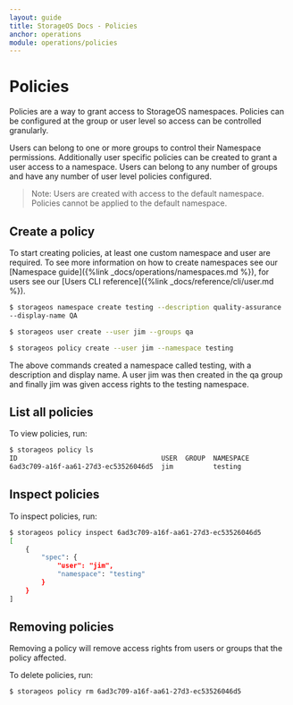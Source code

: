 ```yaml
---
layout: guide
title: StorageOS Docs - Policies
anchor: operations
module: operations/policies
---
```


# Policies

Policies are a way to grant access to StorageOS namespaces. Policies can be
configured at the group or user level so access can be controlled granularly.

Users can belong to one or more groups to control their Namespace permissions.
Additionally user specific policies can be created to grant a user access to a
namespace. Users can belong to any number of groups and have any number of
user level policies configured.

>Note: Users are created with access to the default namespace. Policies cannot
be applied to the default namespace.

## Create a policy

To start creating policies, at least one custom namespace and user are required. To see
more information on how to create namespaces see our [Namespace guide]({%link
_docs/operations/namespaces.md %}), for users see our [Users CLI reference]({%link
_docs/reference/cli/user.md %}). 

```bash 
$ storageos namespace create testing --description quality-assurance
--display-name QA

$ storageos user create --user jim --groups qa

$ storageos policy create --user jim --namespace testing
```

The above commands created a namespace called testing, with a description and
display name. A user jim was then created in the qa group and finally jim was
given access rights to the testing namespace. 

## List all policies

To view policies, run:

```bash
$ storageos policy ls
ID                                    USER  GROUP  NAMESPACE
6ad3c709-a16f-aa61-27d3-ec53526046d5  jim          testing
```
## Inspect policies

To inspect policies, run:

```bash
$ storageos policy inspect 6ad3c709-a16f-aa61-27d3-ec53526046d5
[
    {
        "spec": {
            "user": "jim",
            "namespace": "testing"
        }
    }
]
```

## Removing policies

Removing a policy will remove access rights from users or groups that the
policy affected. 

To delete policies, run: 
```bash
$ storageos policy rm 6ad3c709-a16f-aa61-27d3-ec53526046d5 
```
